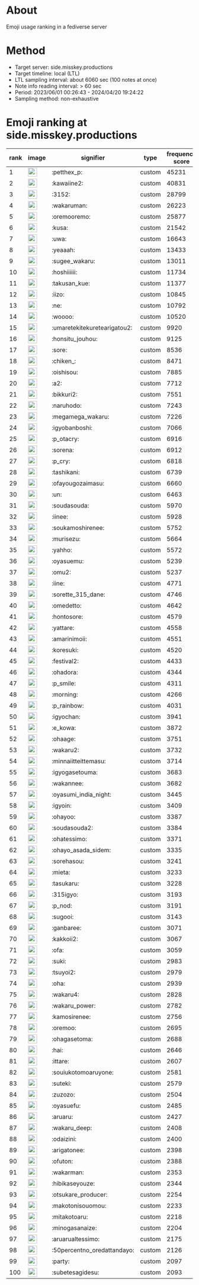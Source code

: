 # About
Emoji usage ranking in a fediverse server

# Method
- Target server: side.misskey.productions
- Target timeline: local (LTL)
- LTL sampling interval: about 6060 sec (100 notes at once)
- Note info reading interval: > 60 sec
- Period: 2023/06/01 00:26:43 - 2024/04/20 19:24:22 
- Sampling method: non-exhaustive

# Emoji ranking at side.misskey.productions

|rank|image|signifier|type|frequency score|
|----|----|----|----|----|
|1|<img height="24" src="https://side.misskey.productions/emoji/petthex_p.webp">|:petthex_p:|custom|45231|
|2|<img height="24" src="https://side.misskey.productions/emoji/kawaiine2.webp">|:kawaiine2:|custom|40831|
|3|<img height="24" src="https://side.misskey.productions/emoji/3152.webp">|:3152:|custom|28799|
|4|<img height="24" src="https://side.misskey.productions/emoji/wakaruman.webp">|:wakaruman:|custom|26223|
|5|<img height="24" src="https://side.misskey.productions/emoji/oremooremo.webp">|:oremooremo:|custom|25877|
|6|<img height="24" src="https://side.misskey.productions/emoji/kusa.webp">|:kusa:|custom|21542|
|7|<img height="24" src="https://side.misskey.productions/emoji/uwa.webp">|:uwa:|custom|16643|
|8|<img height="24" src="https://side.misskey.productions/emoji/yeaaah.webp">|:yeaaah:|custom|13433|
|9|<img height="24" src="https://side.misskey.productions/emoji/sugee_wakaru.webp">|:sugee_wakaru:|custom|13011|
|10|<img height="24" src="https://side.misskey.productions/emoji/hoshiiiiii.webp">|:hoshiiiiii:|custom|11734|
|11|<img height="24" src="https://side.misskey.productions/emoji/takusan_kue.webp">|:takusan_kue:|custom|11377|
|12|<img height="24" src="https://side.misskey.productions/emoji/iizo.webp">|:iizo:|custom|10845|
|13|<img height="24" src="https://side.misskey.productions/emoji/ne.webp">|:ne:|custom|10792|
|14|<img height="24" src="https://side.misskey.productions/emoji/woooo.webp">|:woooo:|custom|10520|
|15|<img height="24" src="https://side.misskey.productions/emoji/umaretekitekuretearigatou2.webp">|:umaretekitekuretearigatou2:|custom|9920|
|16|<img height="24" src="https://side.misskey.productions/emoji/honsitu_jouhou.webp">|:honsitu_jouhou:|custom|9125|
|17|<img height="24" src="https://side.misskey.productions/emoji/sore.webp">|:sore:|custom|8536|
|18|<img height="24" src="https://side.misskey.productions/emoji/chiken_.webp">|:chiken_:|custom|8471|
|19|<img height="24" src="https://side.misskey.productions/emoji/oishisou.webp">|:oishisou:|custom|7885|
|20|<img height="24" src="https://side.misskey.productions/emoji/a2.webp">|:a2:|custom|7712|
|21|<img height="24" src="https://side.misskey.productions/emoji/bikkuri2.webp">|:bikkuri2:|custom|7551|
|22|<img height="24" src="https://side.misskey.productions/emoji/naruhodo.webp">|:naruhodo:|custom|7243|
|23|<img height="24" src="https://side.misskey.productions/emoji/megamega_wakaru.webp">|:megamega_wakaru:|custom|7226|
|24|<img height="24" src="https://side.misskey.productions/emoji/igyobanboshi.webp">|:igyobanboshi:|custom|7066|
|25|<img height="24" src="https://side.misskey.productions/emoji/p_otacry.webp">|:p_otacry:|custom|6916|
|26|<img height="24" src="https://side.misskey.productions/emoji/sorena.webp">|:sorena:|custom|6912|
|27|<img height="24" src="https://side.misskey.productions/emoji/p_cry.webp">|:p_cry:|custom|6818|
|28|<img height="24" src="https://side.misskey.productions/emoji/tashikani.webp">|:tashikani:|custom|6739|
|29|<img height="24" src="https://side.misskey.productions/emoji/ofayougozaimasu.webp">|:ofayougozaimasu:|custom|6660|
|30|<img height="24" src="https://side.misskey.productions/emoji/un.webp">|:un:|custom|6463|
|31|<img height="24" src="https://side.misskey.productions/emoji/soudasouda.webp">|:soudasouda:|custom|5970|
|32|<img height="24" src="https://side.misskey.productions/emoji/iinee.webp">|:iinee:|custom|5928|
|33|<img height="24" src="https://side.misskey.productions/emoji/soukamoshirenee.webp">|:soukamoshirenee:|custom|5752|
|34|<img height="24" src="https://side.misskey.productions/emoji/murisezu.webp">|:murisezu:|custom|5664|
|35|<img height="24" src="https://side.misskey.productions/emoji/yahho.webp">|:yahho:|custom|5572|
|36|<img height="24" src="https://side.misskey.productions/emoji/oyasuemu.webp">|:oyasuemu:|custom|5239|
|37|<img height="24" src="https://side.misskey.productions/emoji/omu2.webp">|:omu2:|custom|5237|
|38|<img height="24" src="https://side.misskey.productions/emoji/iine.webp">|:iine:|custom|4771|
|39|<img height="24" src="https://side.misskey.productions/emoji/sorette_315_dane.webp">|:sorette_315_dane:|custom|4746|
|40|<img height="24" src="https://side.misskey.productions/emoji/omedetto.webp">|:omedetto:|custom|4642|
|41|<img height="24" src="https://side.misskey.productions/emoji/hontosore.webp">|:hontosore:|custom|4579|
|42|<img height="24" src="https://side.misskey.productions/emoji/yattare.webp">|:yattare:|custom|4558|
|43|<img height="24" src="https://side.misskey.productions/emoji/amarinimoii.webp">|:amarinimoii:|custom|4551|
|44|<img height="24" src="https://side.misskey.productions/emoji/koresuki.webp">|:koresuki:|custom|4520|
|45|<img height="24" src="https://side.misskey.productions/emoji/festival2.webp">|:festival2:|custom|4433|
|46|<img height="24" src="https://side.misskey.productions/emoji/ohadora.webp">|:ohadora:|custom|4344|
|47|<img height="24" src="https://side.misskey.productions/emoji/p_smile.webp">|:p_smile:|custom|4311|
|48|<img height="24" src="https://side.misskey.productions/emoji/morning.webp">|:morning:|custom|4266|
|49|<img height="24" src="https://side.misskey.productions/emoji/p_rainbow.webp">|:p_rainbow:|custom|4031|
|50|<img height="24" src="https://side.misskey.productions/emoji/igyochan.webp">|:igyochan:|custom|3941|
|51|<img height="24" src="https://side.misskey.productions/emoji/e_kowa.webp">|:e_kowa:|custom|3872|
|52|<img height="24" src="https://side.misskey.productions/emoji/ohaage.webp">|:ohaage:|custom|3751|
|53|<img height="24" src="https://side.misskey.productions/emoji/wakaru2.webp">|:wakaru2:|custom|3732|
|54|<img height="24" src="https://side.misskey.productions/emoji/minnaiitteittemasu.webp">|:minnaiitteittemasu:|custom|3714|
|55|<img height="24" src="https://side.misskey.productions/emoji/igyogasetouma.webp">|:igyogasetouma:|custom|3683|
|56|<img height="24" src="https://side.misskey.productions/emoji/wakannee.webp">|:wakannee:|custom|3682|
|57|<img height="24" src="https://side.misskey.productions/emoji/oyasumi_india_night.webp">|:oyasumi_india_night:|custom|3445|
|58|<img height="24" src="https://side.misskey.productions/emoji/igyoin.webp">|:igyoin:|custom|3409|
|59|<img height="24" src="https://side.misskey.productions/emoji/ohayoo.webp">|:ohayoo:|custom|3387|
|60|<img height="24" src="https://side.misskey.productions/emoji/soudasouda2.webp">|:soudasouda2:|custom|3384|
|61|<img height="24" src="https://side.misskey.productions/emoji/ohatessimo.webp">|:ohatessimo:|custom|3371|
|62|<img height="24" src="https://side.misskey.productions/emoji/ohayo_asada_sidem.webp">|:ohayo_asada_sidem:|custom|3335|
|63|<img height="24" src="https://side.misskey.productions/emoji/sorehasou.webp">|:sorehasou:|custom|3241|
|64|<img height="24" src="https://side.misskey.productions/emoji/mieta.webp">|:mieta:|custom|3233|
|65|<img height="24" src="https://side.misskey.productions/emoji/tasukaru.webp">|:tasukaru:|custom|3228|
|66|<img height="24" src="https://side.misskey.productions/emoji/315igyo.webp">|:315igyo:|custom|3193|
|67|<img height="24" src="https://side.misskey.productions/emoji/p_nod.webp">|:p_nod:|custom|3191|
|68|<img height="24" src="https://side.misskey.productions/emoji/sugooi.webp">|:sugooi:|custom|3143|
|69|<img height="24" src="https://side.misskey.productions/emoji/ganbaree.webp">|:ganbaree:|custom|3071|
|70|<img height="24" src="https://side.misskey.productions/emoji/kakkoii2.webp">|:kakkoii2:|custom|3067|
|71|<img height="24" src="https://side.misskey.productions/emoji/ofa.webp">|:ofa:|custom|3059|
|72|<img height="24" src="https://side.misskey.productions/emoji/suki.webp">|:suki:|custom|2983|
|73|<img height="24" src="https://side.misskey.productions/emoji/tsuyoi2.webp">|:tsuyoi2:|custom|2979|
|74|<img height="24" src="https://side.misskey.productions/emoji/oha.webp">|:oha:|custom|2939|
|75|<img height="24" src="https://side.misskey.productions/emoji/wakaru4.webp">|:wakaru4:|custom|2828|
|76|<img height="24" src="https://side.misskey.productions/emoji/wakaru_power.webp">|:wakaru_power:|custom|2782|
|77|<img height="24" src="https://side.misskey.productions/emoji/kamosirenee.webp">|:kamosirenee:|custom|2756|
|78|<img height="24" src="https://side.misskey.productions/emoji/oremoo.webp">|:oremoo:|custom|2695|
|79|<img height="24" src="https://side.misskey.productions/emoji/ohagasetoma.webp">|:ohagasetoma:|custom|2688|
|80|<img height="24" src="https://side.misskey.productions/emoji/hai.webp">|:hai:|custom|2646|
|81|<img height="24" src="https://side.misskey.productions/emoji/ittare.webp">|:ittare:|custom|2607|
|82|<img height="24" src="https://side.misskey.productions/emoji/souiukotomoaruyone.webp">|:souiukotomoaruyone:|custom|2581|
|83|<img height="24" src="https://side.misskey.productions/emoji/suteki.webp">|:suteki:|custom|2579|
|84|<img height="24" src="https://side.misskey.productions/emoji/zuzozo.webp">|:zuzozo:|custom|2504|
|85|<img height="24" src="https://side.misskey.productions/emoji/oyasuefu.webp">|:oyasuefu:|custom|2485|
|86|<img height="24" src="https://side.misskey.productions/emoji/aruaru.webp">|:aruaru:|custom|2427|
|87|<img height="24" src="https://side.misskey.productions/emoji/wakaru_deep.webp">|:wakaru_deep:|custom|2408|
|88|<img height="24" src="https://side.misskey.productions/emoji/odaizini.webp">|:odaizini:|custom|2400|
|89|<img height="24" src="https://side.misskey.productions/emoji/arigatonee.webp">|:arigatonee:|custom|2398|
|90|<img height="24" src="https://side.misskey.productions/emoji/ofuton.webp">|:ofuton:|custom|2388|
|91|<img height="24" src="https://side.misskey.productions/emoji/wakarman.webp">|:wakarman:|custom|2353|
|92|<img height="24" src="https://side.misskey.productions/emoji/hibikaseyouze.webp">|:hibikaseyouze:|custom|2344|
|93|<img height="24" src="https://side.misskey.productions/emoji/otsukare_producer.webp">|:otsukare_producer:|custom|2254|
|94|<img height="24" src="https://side.misskey.productions/emoji/makotonisouomou.webp">|:makotonisouomou:|custom|2233|
|95|<img height="24" src="https://side.misskey.productions/emoji/mitakotoaru.webp">|:mitakotoaru:|custom|2218|
|96|<img height="24" src="https://side.misskey.productions/emoji/minogasanaize.webp">|:minogasanaize:|custom|2204|
|97|<img height="24" src="https://side.misskey.productions/emoji/aruarualtessimo.webp">|:aruarualtessimo:|custom|2175|
|98|<img height="24" src="https://side.misskey.productions/emoji/50percentno_oredattandayo.webp">|:50percentno_oredattandayo:|custom|2126|
|99|<img height="24" src="https://side.misskey.productions/emoji/party.webp">|:party:|custom|2097|
|100|<img height="24" src="https://side.misskey.productions/emoji/subetesagidesu.webp">|:subetesagidesu:|custom|2093|
